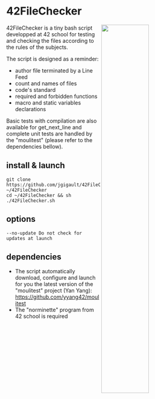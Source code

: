 # 42FileChecker

<img align="right"  src="http://i.imgur.com/6pC7t9P.png" width="50%" />42FileChecker is a tiny bash script developped at 42 school for testing and checking the files according to the rules of the subjects.

The script is designed as a reminder:
* author file terminated by a Line Feed
* count and names of files
* code's standard
* required and forbidden functions
* macro and static variables declarations

Basic tests with compilation are also available for get_next_line and complete unit tests are handled by the "moulitest" (please refer to the dependencies bellow).

## install & launch
	git clone https://github.com/jgigault/42FileChecker ~/42FileChecker
	cd ~/42FileChecker && sh ./42FileChecker.sh

## options
	--no-update	Do not check for updates at launch

## dependencies
* The script automatically download, configure and launch for you the latest version of the "moulitest" project (Yan Yang): https://github.com/yyang42/moulitest
* The "norminette" program from 42 school is required